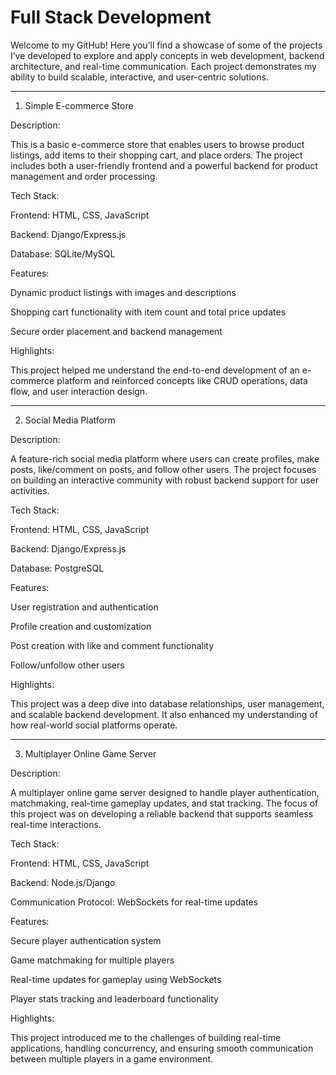 # Full Stack Development 

Welcome to my GitHub! Here you’ll find a showcase of some of the projects I’ve developed to explore and apply concepts in web development, backend architecture, and real-time communication. Each project demonstrates my ability to build scalable, interactive, and user-centric solutions.

---

1. Simple E-commerce Store

Description:

This is a basic e-commerce store that enables users to browse product listings, add items to their shopping cart, and place orders. The project includes both a user-friendly frontend and a powerful backend for product management and order processing.

Tech Stack:

Frontend: HTML, CSS, JavaScript

Backend: Django/Express.js

Database: SQLite/MySQL


Features:

Dynamic product listings with images and descriptions

Shopping cart functionality with item count and total price updates

Secure order placement and backend management


Highlights:

This project helped me understand the end-to-end development of an e-commerce platform and reinforced concepts like CRUD operations, data flow, and user interaction design.


---

2. Social Media Platform

Description:

A feature-rich social media platform where users can create profiles, make posts, like/comment on posts, and follow other users. The project focuses on building an interactive community with robust backend support for user activities.

Tech Stack:

Frontend: HTML, CSS, JavaScript

Backend: Django/Express.js

Database: PostgreSQL


Features:

User registration and authentication

Profile creation and customization

Post creation with like and comment functionality

Follow/unfollow other users


Highlights:

This project was a deep dive into database relationships, user management, and scalable backend development. It also enhanced my understanding of how real-world social platforms operate.


---

3. Multiplayer Online Game Server

Description:

A multiplayer online game server designed to handle player authentication, matchmaking, real-time gameplay updates, and stat tracking. The focus of this project was on developing a reliable backend that supports seamless real-time interactions.

Tech Stack:

Frontend: HTML, CSS, JavaScript

Backend: Node.js/Django

Communication Protocol: WebSockets for real-time updates


Features:

Secure player authentication system

Game matchmaking for multiple players

Real-time updates for gameplay using WebSockets

Player stats tracking and leaderboard functionality


Highlights:

This project introduced me to the challenges of building real-time applications, handling concurrency, and ensuring smooth communication between multiple players in a game environment.
